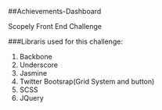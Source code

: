 ##Achievements-Dashboard

Scopely Front End Challenge

###Libraris used for this challenge:
1. Backbone
2. Underscore
3. Jasmine
4. Twitter Bootsrap(Grid System and button)
5. SCSS
6. JQuery
